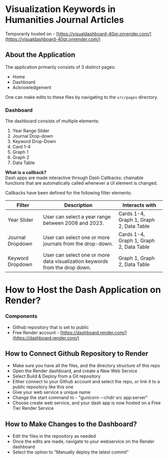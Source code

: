 # Visualization Keywords in Humanities Journal Articles

Temporarily hosted on - [https://visualdashboard-40qr.onrender.com/](https://visualdashboard-40qr.onrender.com/)

## About the Application

The application primarily consists of 3 distinct pages:
- Home
- Dashboard
- Acknowledgement

One can make edits to these files by navigating to the `src/pages` directory.

### Dashboard

The dashboard consists of multiple elements:

1. Year Range Slider
2. Journal Drop-down
3. Keyword Drop-Down
4. Card 1-4
5. Graph 1
6. Graph 2
7. Data Table

**What is a callback?**  
Dash apps are made interactive through Dash Callbacks: chainable functions that are automatically called whenever a UI element is changed.

Callbacks have been defined for the following filter elements:

| Filter            | Description                                                                                                 | Interacts with       |
|--------------------|-------------------------------------------------------------------------------------------------------------|----------------------|
| Year Slider        | User can select a year range between 2008 and 2023.                                                        | Cards 1-4, Graph 1, Graph 2, Data Table |
| Journal Dropdown   | User can select one or more journals from the drop-down.                                                   | Cards 1-4, Graph 1, Graph 2, Data Table |
| Keyword Dropdown   | User can select one or more data visualization keywords from the drop down.                                | Graph 1, Graph 2, Data Table       |



# How to Host the Dash Application on Render?

### Components

- Github repository that is set to public
- Free Render account - [https://dashboard.render.com/](https://dashboard.render.com/)

## How to Connect Github Repository to Render

- Make sure you have all the files, and the directory structure of this repo
- Open the Render dashboard, and create a New Web Service
- Select Build & Deploy from a Git repository
- Either connect to your Github account and select the repo, or link it to a public repository like this one
- Give your web service a unique name
- Change the start command to - "gunicorn --chdir src app:server"
- Choose create web service, and your dash app is now hosted on a Free Tier Render Service

## How to Make Changes to the Dashboard?

- Edit the files in the repository as needed
- Once the edits are made, navigate to your webservice on the Render dashboard
- Select the option to "Manually deploy the latest commit"
